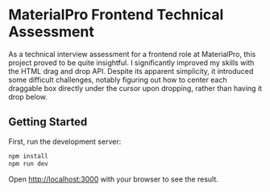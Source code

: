 # MaterialPro Frontend Technical Assessment

As a technical interview assessment for a frontend role at MaterialPro, this project proved to be quite insightful. I significantly improved my skills with the HTML drag and drop API. Despite its apparent simplicity, it introduced some difficult challenges, notably figuring out how to center each draggable box directly under the cursor upon dropping, rather than having it drop below.

## Getting Started

First, run the development server:

```bash
npm install
npm run dev
```

Open [http://localhost:3000](http://localhost:3000) with your browser to see the result.
